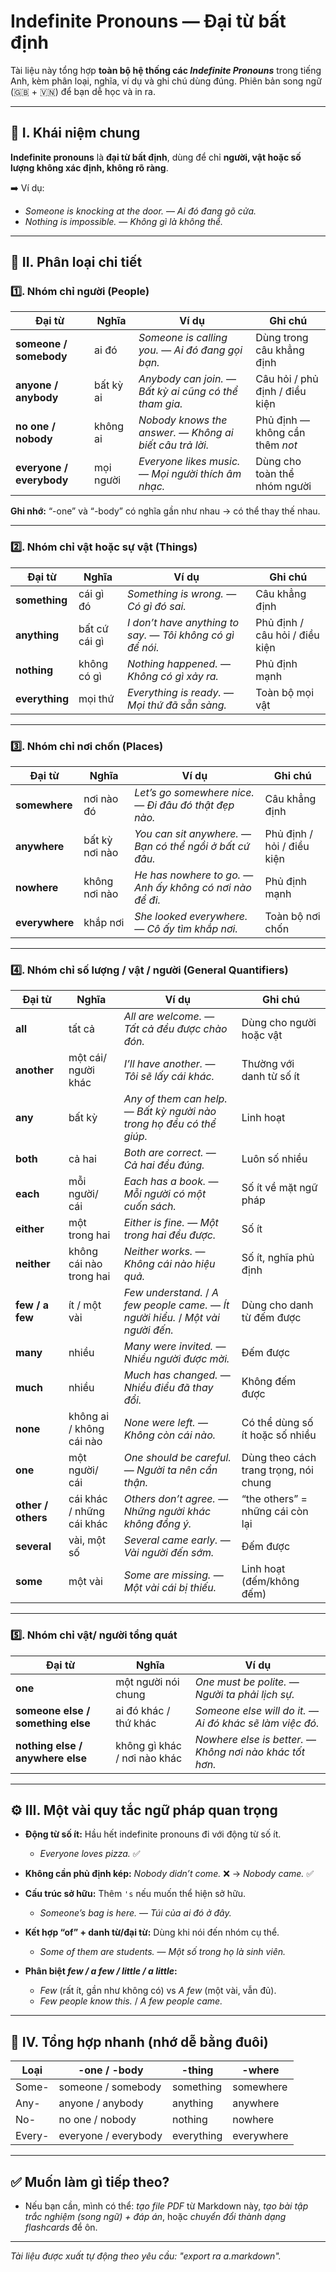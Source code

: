 # Indefinite Pronouns — Đại từ bất định

Tài liệu này tổng hợp **toàn bộ hệ thống các *Indefinite Pronouns*** trong tiếng Anh, kèm phân loại, nghĩa, ví dụ và ghi chú dùng đúng. Phiên bản song ngữ (🇬🇧 + 🇻🇳) để bạn dễ học và in ra.

---

## 🧭 I. Khái niệm chung

**Indefinite pronouns** là **đại từ bất định**, dùng để chỉ **người, vật hoặc số lượng không xác định, không rõ ràng**.

➡️ Ví dụ:

- *Someone is knocking at the door.* — *Ai đó đang gõ cửa.*
- *Nothing is impossible.* — *Không gì là không thể.*

---

## 🧩 II. Phân loại chi tiết

### 1️⃣. Nhóm chỉ người (People)

| Đại từ | Nghĩa | Ví dụ | Ghi chú |
|--------|--------|--------|--------|
| **someone / somebody** | ai đó | *Someone is calling you.* — *Ai đó đang gọi bạn.* | Dùng trong câu khẳng định |
| **anyone / anybody** | bất kỳ ai | *Anybody can join.* — *Bất kỳ ai cũng có thể tham gia.* | Câu hỏi / phủ định / điều kiện |
| **no one / nobody** | không ai | *Nobody knows the answer.* — *Không ai biết câu trả lời.* | Phủ định — không cần thêm *not* |
| **everyone / everybody** | mọi người | *Everyone likes music.* — *Mọi người thích âm nhạc.* | Dùng cho toàn thể nhóm người |

**Ghi nhớ:** “-one” và “-body” có nghĩa gần như nhau → có thể thay thế nhau.

---

### 2️⃣. Nhóm chỉ vật hoặc sự vật (Things)

| Đại từ | Nghĩa | Ví dụ | Ghi chú |
|--------|--------|--------|--------|
| **something** | cái gì đó | *Something is wrong.* — *Có gì đó sai.* | Câu khẳng định |
| **anything** | bất cứ cái gì | *I don’t have anything to say.* — *Tôi không có gì để nói.* | Phủ định / câu hỏi / điều kiện |
| **nothing** | không có gì | *Nothing happened.* — *Không có gì xảy ra.* | Phủ định mạnh |
| **everything** | mọi thứ | *Everything is ready.* — *Mọi thứ đã sẵn sàng.* | Toàn bộ mọi vật |

---

### 3️⃣. Nhóm chỉ nơi chốn (Places)

| Đại từ | Nghĩa | Ví dụ | Ghi chú |
|--------|--------|--------|--------|
| **somewhere** | nơi nào đó | *Let’s go somewhere nice.* — *Đi đâu đó thật đẹp nào.* | Câu khẳng định |
| **anywhere** | bất kỳ nơi nào | *You can sit anywhere.* — *Bạn có thể ngồi ở bất cứ đâu.* | Phủ định / hỏi / điều kiện |
| **nowhere** | không nơi nào | *He has nowhere to go.* — *Anh ấy không có nơi nào để đi.* | Phủ định mạnh |
| **everywhere** | khắp nơi | *She looked everywhere.* — *Cô ấy tìm khắp nơi.* | Toàn bộ nơi chốn |

---

### 4️⃣. Nhóm chỉ số lượng / vật / người (General Quantifiers)

| Đại từ | Nghĩa | Ví dụ | Ghi chú |
|--------|--------|--------|--------|
| **all** | tất cả | *All are welcome.* — *Tất cả đều được chào đón.* | Dùng cho người hoặc vật |
| **another** | một cái/ người khác | *I’ll have another.* — *Tôi sẽ lấy cái khác.* | Thường với danh từ số ít |
| **any** | bất kỳ | *Any of them can help.* — *Bất kỳ người nào trong họ đều có thể giúp.* | Linh hoạt |
| **both** | cả hai | *Both are correct.* — *Cả hai đều đúng.* | Luôn số nhiều |
| **each** | mỗi người/ cái | *Each has a book.* — *Mỗi người có một cuốn sách.* | Số ít về mặt ngữ pháp |
| **either** | một trong hai | *Either is fine.* — *Một trong hai đều được.* | Số ít |
| **neither** | không cái nào trong hai | *Neither works.* — *Không cái nào hiệu quả.* | Số ít, nghĩa phủ định |
| **few / a few** | ít / một vài | *Few understand.* / *A few people came.* — *Ít người hiểu.* / *Một vài người đến.* | Dùng cho danh từ đếm được |
| **many** | nhiều | *Many were invited.* — *Nhiều người được mời.* | Đếm được |
| **much** | nhiều | *Much has changed.* — *Nhiều điều đã thay đổi.* | Không đếm được |
| **none** | không ai / không cái nào | *None were left.* — *Không còn cái nào.* | Có thể dùng số ít hoặc số nhiều |
| **one** | một người/ cái | *One should be careful.* — *Người ta nên cẩn thận.* | Dùng theo cách trang trọng, nói chung |
| **other / others** | cái khác / những cái khác | *Others don’t agree.* — *Những người khác không đồng ý.* | “the others” = những cái còn lại |
| **several** | vài, một số | *Several came early.* — *Vài người đến sớm.* | Đếm được |
| **some** | một vài | *Some are missing.* — *Một vài cái bị thiếu.* | Linh hoạt (đếm/không đếm) |

---

### 5️⃣. Nhóm chỉ vật/ người tổng quát

| Đại từ | Nghĩa | Ví dụ |
|--------|--------|--------|
| **one** | một người nói chung | *One must be polite.* — *Người ta phải lịch sự.* |
| **someone else / something else** | ai đó khác / thứ khác | *Someone else will do it.* — *Ai đó khác sẽ làm việc đó.* |
| **nothing else / anywhere else** | không gì khác / nơi nào khác | *Nowhere else is better.* — *Không nơi nào khác tốt hơn.* |

---

## ⚙️ III. Một vài quy tắc ngữ pháp quan trọng

- **Động từ số ít:** Hầu hết indefinite pronouns đi với động từ số ít.
  - *Everyone loves pizza.* ✅

- **Không cần phủ định kép:** *Nobody didn’t come.* ❌ → *Nobody came.* ✅

- **Cấu trúc sở hữu:** Thêm `'s` nếu muốn thể hiện sở hữu.
  - *Someone’s bag is here.* — *Túi của ai đó ở đây.*

- **Kết hợp “of” + danh từ/đại từ:** Dùng khi nói đến nhóm cụ thể.
  - *Some of them are students.* — *Một số trong họ là sinh viên.*

- **Phân biệt *few / a few / little / a little*:**
  - *Few* (rất ít, gần như không có) vs *A few* (một vài, vẫn đủ).
  - *Few people know this.* / *A few people came.*

---

## 🌈 IV. Tổng hợp nhanh (nhớ dễ bằng đuôi)

| Loại | -one / -body | -thing | -where |
|-------|---------------|---------|---------|
| Some- | someone / somebody | something | somewhere |
| Any- | anyone / anybody | anything | anywhere |
| No- | no one / nobody | nothing | nowhere |
| Every- | everyone / everybody | everything | everywhere |

---

## ✅ Muốn làm gì tiếp theo?
- Nếu bạn cần, mình có thể: *tạo file PDF* từ Markdown này, *tạo bài tập trắc nghiệm (song ngữ) + đáp án*, hoặc *chuyển đổi thành dạng flashcards* để ôn.


---

*Tài liệu được xuất tự động theo yêu cầu: "export ra a.markdown".*

